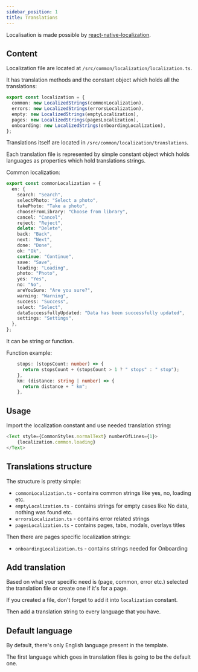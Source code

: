 ```yaml
---
sidebar_position: 1
title: Translations
---
```


Localisation is made possible by [react-native-localization](https://github.com/stefalda/ReactNativeLocalization).

## Content

Localization file are located at `/src/common/localization/localization.ts`.

It has translation methods and the constant object which holds all the translations:

```typescript
export const localization = {
  common: new LocalizedStrings(commonLocalization),
  errors: new LocalizedStrings(errorsLocalization),
  empty: new LocalizedStrings(emptyLocalization),
  pages: new LocalizedStrings(pagesLocalization),
  onboarding: new LocalizedStrings(onboardingLocalization),
};
```

Translations itself are located in `/src/common/localization/translations`.

Each translation file is represented by simple constant object which holds languages as properties which hold translations strings.

Common localization:

```typescript
export const commonLocalization = {
  en: {
    search: "Search",
    selectPhoto: "Select a photo",
    takePhoto: "Take a photo",
    chooseFromLibrary: "Choose from library",
    cancel: "Cancel",
    reject: "Reject",
    delete: "Delete",
    back: "Back",
    next: "Next",
    done: "Done",
    ok: "Ok",
    continue: "Continue",
    save: "Save",
    loading: "Loading",
    photo: "Photo",
    yes: "Yes",
    no: "No",
    areYouSure: "Are you sure?",
    warning: "Warning",
    success: "Success",
    select: "Select",
    dataSuccessfullyUpdated: "Data has been successfully updated",
    settings: "Settings",
  },
};
```

It can be string or function.

Function example:

```typescript
    stops: (stopsCount: number) => {
      return stopsCount + (stopsCount > 1 ? " stops" : " stop");
    },
    km: (distance: string | number) => {
      return distance + " km";
    },
```

## Usage

Import the localization constant and use needed translation string:

```typescript jsx
<Text style={CommonStyles.normalText} numberOfLines={1}>
    {localization.common.loading}
</Text>
```

## Translations structure

The structure is pretty simple:
- `commonLocalization.ts` - contains common strings like yes, no, loading etc.
- `emptyLocalization.ts` - contains strings for empty cases like No data, nothing was found etc.
- `errorsLocalization.ts` - contains error related strings
- `pagesLocalization.ts` - contains pages, tabs, modals, overlays titles

Then there are pages specific localization strings:

- `onboardingLocalization.ts` - contains strings needed for Onboarding

## Add translation

Based on what your specific need is (page, common, error etc.) selected the translation file or create one if it's for a page.

If you created a file, don't forget to add it into `localization` constant.

Then add a translation string to every language that you have.

## Default language

By default, there's only English language present in the template.

The first language which goes in translation files is going to be the default one.

